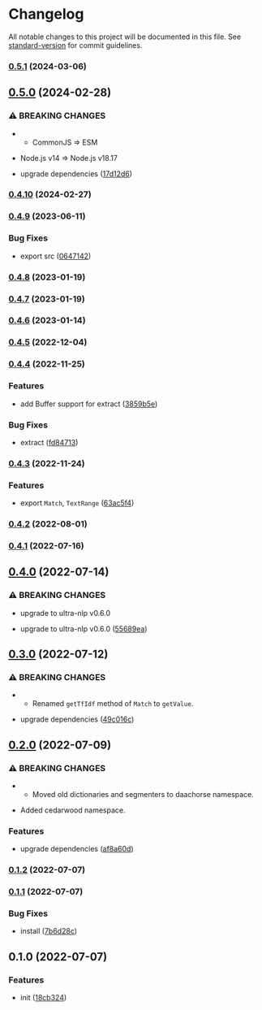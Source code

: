 # Changelog

All notable changes to this project will be documented in this file. See [standard-version](https://github.com/conventional-changelog/standard-version) for commit guidelines.

### [0.5.1](https://github.com/BlackGlory/ultra-nlp-js/compare/v0.5.0...v0.5.1) (2024-03-06)

## [0.5.0](https://github.com/BlackGlory/ultra-nlp-js/compare/v0.4.10...v0.5.0) (2024-02-28)


### ⚠ BREAKING CHANGES

* - CommonJS => ESM
- Node.js v14 => Node.js v18.17

* upgrade dependencies ([17d12d6](https://github.com/BlackGlory/ultra-nlp-js/commit/17d12d6d9c0e7a5cd0c304029524c00753bdd7d5))

### [0.4.10](https://github.com/BlackGlory/ultra-nlp-js/compare/v0.4.9...v0.4.10) (2024-02-27)

### [0.4.9](https://github.com/BlackGlory/ultra-nlp-js/compare/v0.4.8...v0.4.9) (2023-06-11)


### Bug Fixes

* export src ([0647142](https://github.com/BlackGlory/ultra-nlp-js/commit/064714274970ee7864806ad12e75446fbf0e95a8))

### [0.4.8](https://github.com/BlackGlory/ultra-nlp-js/compare/v0.4.7...v0.4.8) (2023-01-19)

### [0.4.7](https://github.com/BlackGlory/ultra-nlp-js/compare/v0.4.6...v0.4.7) (2023-01-19)

### [0.4.6](https://github.com/BlackGlory/ultra-nlp-js/compare/v0.4.5...v0.4.6) (2023-01-14)

### [0.4.5](https://github.com/BlackGlory/ultra-nlp-js/compare/v0.4.4...v0.4.5) (2022-12-04)

### [0.4.4](https://github.com/BlackGlory/ultra-nlp-js/compare/v0.4.3...v0.4.4) (2022-11-25)


### Features

* add Buffer support for extract ([3859b5e](https://github.com/BlackGlory/ultra-nlp-js/commit/3859b5e9dee46b66e7b102899489ee381f3e0650))


### Bug Fixes

* extract ([fd84713](https://github.com/BlackGlory/ultra-nlp-js/commit/fd84713af46578d74f555a1dc3ddbac3e14ccd37))

### [0.4.3](https://github.com/BlackGlory/ultra-nlp-js/compare/v0.4.2...v0.4.3) (2022-11-24)


### Features

* export `Match`, `TextRange` ([63ac5f4](https://github.com/BlackGlory/ultra-nlp-js/commit/63ac5f481e75ab2b45b35e594b015c6866cb2d1c))

### [0.4.2](https://github.com/BlackGlory/ultra-nlp-js/compare/v0.4.1...v0.4.2) (2022-08-01)

### [0.4.1](https://github.com/BlackGlory/ultra-nlp-js/compare/v0.4.0...v0.4.1) (2022-07-16)

## [0.4.0](https://github.com/BlackGlory/ultra-nlp-js/compare/v0.3.0...v0.4.0) (2022-07-14)


### ⚠ BREAKING CHANGES

* upgrade to ultra-nlp v0.6.0

* upgrade to ultra-nlp v0.6.0 ([55689ea](https://github.com/BlackGlory/ultra-nlp-js/commit/55689eaac27d7a3a141a9665e71120ef413d2783))

## [0.3.0](https://github.com/BlackGlory/ultra-nlp-js/compare/v0.2.0...v0.3.0) (2022-07-12)


### ⚠ BREAKING CHANGES

* - Renamed `getTfIdf` method of `Match` to `getValue`.

* upgrade dependencies ([49c016c](https://github.com/BlackGlory/ultra-nlp-js/commit/49c016ce6ecf9f460c76f0f3b67ed361882c79cd))

## [0.2.0](https://github.com/BlackGlory/ultra-nlp-js/compare/v0.1.2...v0.2.0) (2022-07-09)


### ⚠ BREAKING CHANGES

* - Moved old dictionaries and segmenters to daachorse namespace.
- Added cedarwood namespace.

### Features

* upgrade dependencies ([af8a60d](https://github.com/BlackGlory/ultra-nlp-js/commit/af8a60d2b4ee5f516261a33d1c7168f18821c024))

### [0.1.2](https://github.com/BlackGlory/ultra-nlp-js/compare/v0.1.1...v0.1.2) (2022-07-07)

### [0.1.1](https://github.com/BlackGlory/ultra-nlp-js/compare/v0.1.0...v0.1.1) (2022-07-07)


### Bug Fixes

* install ([7b6d28c](https://github.com/BlackGlory/ultra-nlp-js/commit/7b6d28c34caafa61ab6817e7b6e6e3985af4cf97))

## 0.1.0 (2022-07-07)


### Features

* init ([18cb324](https://github.com/BlackGlory/ultra-nlp-js/commit/18cb3243e9eea6771efa262c9a1b2cc7820524b3))
